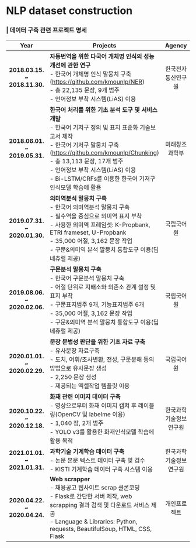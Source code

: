 # NLP dataset construction

### | 데이터 구축 관련 프로젝트 명세

|  Year |  <center>Projects</center> |  Agency  |
|:--------:|--------|:--------:|
|**2018.03.15. ~ 2018.11.30.**| **자동번역을 위한 다국어 개체명 인식의 성능 개선에 관한 연구** <br> -	한국어 개체명 인식 말뭉치 구축(https://github.com/kmounlp/NER) <br> -	총 22,135 문장, 9개 범주 <br> -	언어정보 부착 시스템(LiAS) 이용 | 한국전자통신연구원 |
|**2018.06.01. ~ 2019.05.31.**| **한국어 처리를 위한 기초 분석 도구 및 서비스 개발** <br> -	한국어 기저구 정의 및 표지 표준화 기술보고서 제작 <br> -	한국어 기저구 말뭉치 구축(https://github.com/kmounlp/Chunking) <br> -	총 13,113 문장, 17개 범주 <br> -	언어정보 부착 시스템(LiAS) 이용 <br>-	Bi-LSTM/CRFs를 이용한 한국어 기저구 인식모델 학습에 활용 | 미래창조과학부 |
|**2019.07.31. ~ 2020.01.30.**| **의미역분석 말뭉치 구축** <br> -	한국어 의미역분석 말뭉치 구축 <br> -	필수역을 중심으로 의미역 표지 부착 <br> -	사용한 의미역 프레임셋: K-Propbank, ETRI frameset, U-Propbank <br> -	35,000 어절, 3,162 문장 작업 <br> -	구문&의미역 분석 말뭉치 통합도구 이용(딥네츄럴 제공) | 국립국어원 |
|**2019.08.06. ~ 2020.02.06.**| **구문분석 말뭉치 구축** <br> -	한국어 구문분석 말뭉치 구축 <br> -	어절 단위로 지배소와 의존소 관계 설정 및 표지 부착 <br> -	구문표지범주 9개, 기능표지범주 6개 <br> -	35,000 어절, 3,162 문장 작업 <br> -	구문&의미역 분석 말뭉치 통합도구 이용(딥네츄럴 제공) | 국립국어원 |
|**2020.01.01. ~ 2020.02.29.**| **문장 문법성 판단을 위한 기초 자료 구축** <br> -	유사문장 자료구축 <br> -	도치, 어휘/조사변환, 전성, 구문분해 등의 방법으로 유사문장 생성 <br> -	2,250 문장 생성 <br> -	제공되는 엑셀작업 템플릿 이용 | 국립국어원 |
|**2020.10.22. ~ 2020.12.18.**| **화재 관련 이미지 데이터 구축** <br> -	영상으로부터 화재 이미지 캡쳐 후 레이블링(OpenCV 및 labelme 이용) <br> -	1,040 장, 2개 범주 <br> -	YOLO v3를 활용한 화재인식모델 학습에 활용 목적 | 한국과학기술정보<br>연구원 |
|**2021.01.01. ~ 2021.01.31.**| **과학기술 기계학습 데이터 구축** <br> -	논문 본문 텍스트 데이터 구축 및 검수 <br> -	KISTI 기계학습 데이터 구축 시스템 이용 | 한국과학기술정보<br>연구원 |
|**2020.04.22. ~ 2020.04.24.**| **Web scrapper** <br> -	채용공고 웹사이트 scrap 클론코딩 <br> -	Flask로 간단한 서버 제작, web scrapping 결과 검색 및 다운로드 서비스 제공 <br> -	Language & Libraries: Python, requests, BeautifulSoup, HTML, CSS, Flask | 개인프로젝트 |
